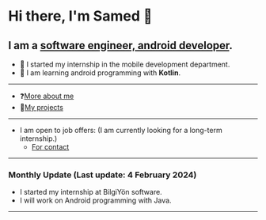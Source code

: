# Hi there, I'm Samed 👋
## I am a [software engineer, android developer](https://www.linkedin.com/in/samed-temiz-389aa0196/).
- 🔭 I started my internship in the mobile development department.
- 🌱 I am learning android programming with **Kotlin**.
  
---

- ❓[More about me](https://linktr.ee/SamedTemiz)
- 💼[My projects](https://github.com/SamedTemiz?tab=repositories)

---

- I am open to job offers: (I am currently looking for a long-term internship.)
  - [For contact](https://www.linkedin.com/in/samed-temiz-389aa0196/)
  
---

### Monthly Update (Last update: 4 February 2024) 

- I started my internship at BilgiYön software.
- I will work on Android programming with Java.

---
